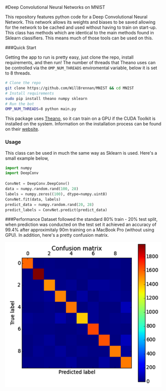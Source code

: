 #Deep Convolutional Neural Networks on MNIST

This repository features python code for a Deep Convolutional Neural Network.
This network allows its weights and biases to be saved allowing for the network
to be cached and used without having to train on start-up. This class has methods
which are identical to the main methods found in Sklearn classifiers. This means
much of those tools can be used on this.

###Quick Start

Getting the app to run is pretty easy, just clone the repo, install requirements, and then run! The number of threads that Theano uses can be controlled via the `OMP_NUM_THREADS` enviromental variable, below it is set to 8 threads.

```bash
# Clone the repo
git clone https://github.com/WillBrennan/MNIST && cd MNIST
# Install requirements
sudo pip install theano numpy sklearn
# Run the bot
OMP_NUM_THREADS=8 python main.py
```
This package uses [Theano](http://deeplearning.net/software/theano/), so it can train on a GPU if the CUDA Toolkit is installed on the system. Information on the installation process can be found on their [website](https://developer.nvidia.com/cuda-downloads).

### Usage
This class can be used in much the same way as Sklearn is used. Here's a small example below,

```python
import numpy
import DeepConv

ConvNet = DeepConv.DeepConv()
data = numpy.random.rand(100, 28)
labels = numpy.zeros((100), dtype=numpy.uint8)
ConvNet.fit(data, labels)
predict_data = numpy.random.rand(20, 28)
predict_labels = ConvNet.predict(predict_data)
```

###Performance
Dataset followed the standard 80% train - 20% test split, when prediction was conducted on the test set it achieved an accuracy of 99.4% after approximitaly 90m training on a MacBook Pro (without using GPU). In addition, here's a pretty confusion matrix.

![Confusion Matrix](https://raw.githubusercontent.com/WillBrennan/DigitClassifier/master/confusion.png "Confusion Matrix")